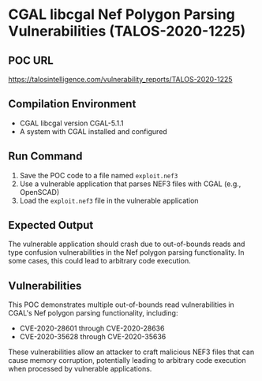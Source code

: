 # CGAL libcgal Nef Polygon Parsing Vulnerabilities (TALOS-2020-1225)

## POC URL
https://talosintelligence.com/vulnerability_reports/TALOS-2020-1225

## Compilation Environment
- CGAL libcgal version CGAL-5.1.1
- A system with CGAL installed and configured

## Run Command
1. Save the POC code to a file named `exploit.nef3`
2. Use a vulnerable application that parses NEF3 files with CGAL (e.g., OpenSCAD)
3. Load the `exploit.nef3` file in the vulnerable application

## Expected Output
The vulnerable application should crash due to out-of-bounds reads and type confusion vulnerabilities in the Nef polygon parsing functionality. In some cases, this could lead to arbitrary code execution.

## Vulnerabilities
This POC demonstrates multiple out-of-bounds read vulnerabilities in CGAL's Nef polygon parsing functionality, including:
- CVE-2020-28601 through CVE-2020-28636
- CVE-2020-35628 through CVE-2020-35636

These vulnerabilities allow an attacker to craft malicious NEF3 files that can cause memory corruption, potentially leading to arbitrary code execution when processed by vulnerable applications.